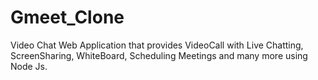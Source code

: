 # Gmeet_Clone
 Video Chat Web Application that provides VideoCall with Live Chatting, ScreenSharing, WhiteBoard, Scheduling Meetings and many more using Node Js.
